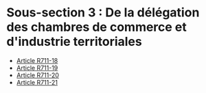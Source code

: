 # Sous-section 3 : De la délégation des chambres de commerce et d'industrie territoriales

- [Article R711-18](article-r711-18.md)
- [Article R711-19](article-r711-19.md)
- [Article R711-20](article-r711-20.md)
- [Article R711-21](article-r711-21.md)

